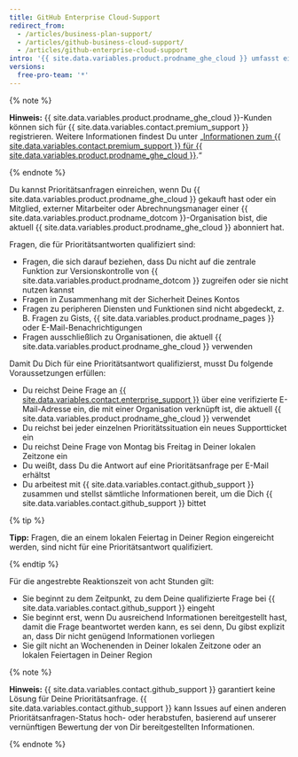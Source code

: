 ```yaml
---
title: GitHub Enterprise Cloud-Support
redirect_from:
  - /articles/business-plan-support/
  - /articles/github-business-cloud-support/
  - /articles/github-enterprise-cloud-support
intro: '{{ site.data.variables.product.prodname_ghe_cloud }} umfasst eine angestrebte Reaktionszeit von acht Stunden für Supportanfragen mit hoher Priorität, von Montag bis Freitag in Deiner lokalen Zeitzone.'
versions:
  free-pro-team: '*'
---
```


{% note %}

**Hinweis:** {{ site.data.variables.product.prodname_ghe_cloud }}-Kunden können sich für {{ site.data.variables.contact.premium_support }} registrieren. Weitere Informationen findest Du unter „[Informationen zum {{ site.data.variables.contact.premium_support }} für {{ site.data.variables.product.prodname_ghe_cloud }}](/articles/about-github-premium-support-for-github-enterprise-cloud).“

{% endnote %}

Du kannst Prioritätsanfragen einreichen, wenn Du {{ site.data.variables.product.prodname_ghe_cloud }} gekauft hast oder ein Mitglied, externer Mitarbeiter oder Abrechnungsmanager einer {{ site.data.variables.product.prodname_dotcom }}-Organisation bist, die aktuell {{ site.data.variables.product.prodname_ghe_cloud }} abonniert hat.

Fragen, die für Prioritätsantworten qualifiziert sind:
- Fragen, die sich darauf beziehen, dass Du nicht auf die zentrale Funktion zur Versionskontrolle von {{ site.data.variables.product.prodname_dotcom }} zugreifen oder sie nicht nutzen kannst
- Fragen in Zusammenhang mit der Sicherheit Deines Kontos
- Fragen zu peripheren Diensten und Funktionen sind nicht abgedeckt, z. B. Fragen zu Gists, {{ site.data.variables.product.prodname_pages }} oder E-Mail-Benachrichtigungen
- Fragen ausschließlich zu Organisationen, die aktuell {{ site.data.variables.product.prodname_ghe_cloud }} verwenden

Damit Du Dich für eine Prioritätsantwort qualifizierst, musst Du folgende Voraussetzungen erfüllen:
- Du reichst Deine Frage an [{{ site.data.variables.contact.enterprise_support }}](https://enterprise.githubsupport.com/hc/en-us/requests/new?github_product=cloud) über eine verifizierte E-Mail-Adresse ein, die mit einer Organisation verknüpft ist, die aktuell {{ site.data.variables.product.prodname_ghe_cloud }} verwendet
- Du reichst bei jeder einzelnen Prioritätssituation ein neues Supportticket ein
- Du reichst Deine Frage von Montag bis Freitag in Deiner lokalen Zeitzone ein
- Du weißt, dass Du die Antwort auf eine Prioritätsanfrage per E-Mail erhältst
- Du arbeitest mit {{ site.data.variables.contact.github_support }} zusammen und stellst sämtliche Informationen bereit, um die Dich {{ site.data.variables.contact.github_support }} bittet

{% tip %}

**Tipp:** Fragen, die an einem lokalen Feiertag in Deiner Region eingereicht werden, sind nicht für eine Prioritätsantwort qualifiziert.

{% endtip %}

Für die angestrebte Reaktionszeit von acht Stunden gilt:
- Sie beginnt zu dem Zeitpunkt, zu dem Deine qualifizierte Frage bei {{ site.data.variables.contact.github_support }} eingeht
- Sie beginnt erst, wenn Du ausreichend Informationen bereitgestellt hast, damit die Frage beantwortet werden kann, es sei denn, Du gibst explizit an, dass Dir nicht genügend Informationen vorliegen
- Sie gilt nicht an Wochenenden in Deiner lokalen Zeitzone oder an lokalen Feiertagen in Deiner Region

{% note %}

**Hinweis:** {{ site.data.variables.contact.github_support }} garantiert keine Lösung für Deine Prioritätsanfrage. {{ site.data.variables.contact.github_support }} kann Issues auf einen anderen Prioritätsanfragen-Status hoch- oder herabstufen, basierend auf unserer vernünftigen Bewertung der von Dir bereitgestellten Informationen.

{% endnote %}
